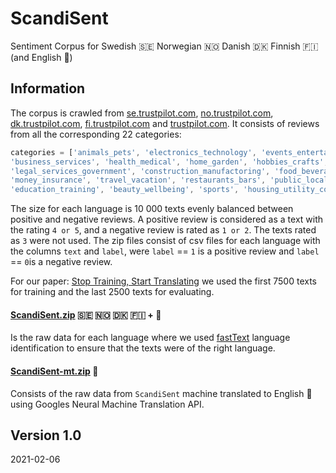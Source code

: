 # ScandiSent
Sentiment Corpus for Swedish 🇸🇪 Norwegian 🇳🇴 Danish 🇩🇰 Finnish 🇫🇮 (and English 🏴󠁧󠁢󠁥󠁮󠁧󠁿)

## Information
The corpus is crawled from [se.trustpilot.com](https://se.trustpilot.com/), [no.trustpilot.com](https://no.trustpilot.com/), [dk.trustpilot.com](https://dk.trustpilot.com/), [fi.trustpilot.com](https://fi.trustpilot.com/) and [trustpilot.com](https://trustpilot.com/).
It consists of reviews from all the corresponding 22 categories:

```javascript
categories = ['animals_pets', 'electronics_technology', 'events_entertainment', 'vehicles_transportation',
'business_services', 'health_medical', 'home_garden', 'hobbies_crafts', 'home_services',
'legal_services_government', 'construction_manufactoring', 'food_beverages_tobacco', 'media_publishing',
'money_insurance', 'travel_vacation', 'restaurants_bars', 'public_local_services', 'shopping_fashion',
'education_training', 'beauty_wellbeing', 'sports', 'housing_utility_company']
```

The size for each language is 10 000 texts evenly balanced between positive and negative reviews. A positive review is considered as a text with the rating `4 or 5`, and a negative review is rated as `1 or 2`. The texts rated as `3` were not used. The zip files consist of csv files for each language with the columns `text` and `label`, were `label` == `1` is a positive review and `label` == `0`is a negative review.

For our paper: [Stop Training, Start Translating](https://arxiv.org/) we used the first 7500 texts for training and the last 2500 texts for evaluating.

#### [ScandiSent.zip](ScandiSent.zip) 🇸🇪 🇳🇴 🇩🇰 🇫🇮 + 🏴󠁧󠁢󠁥󠁮󠁧󠁿
Is the raw data for each language where we used [fastText](https://fasttext.cc/docs/en/language-identification.html) language identification to ensure that the texts were of the right language.

#### [ScandiSent-mt.zip](ScandiSent-mt.zip) 🏴󠁧󠁢󠁥󠁮󠁧󠁿
Consists of the raw data from `ScandiSent` machine translated to English 🏴󠁧󠁢󠁥󠁮󠁧󠁿 using Googles Neural Machine Translation API.

## Version 1.0
2021-02-06
